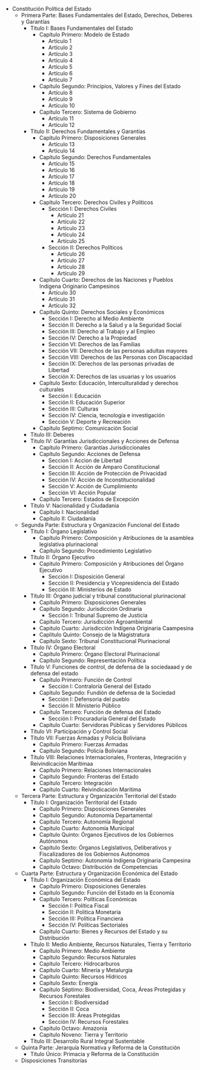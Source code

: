 - Constitución Política del Estado
  - Primera Parte: Bases Fundamentales del Estado, Derechos, Deberes y Garantías
    - Titulo I: Bases Fundamentales del Estado
      - Capítulo Primero: Modelo de Estado
        - Artículo 1
        - Artículo 2
        - Artículo 3
        - Artículo 4
        - Artículo 5
        - Artículo 6
        - Artículo 7
      - Capítulo Segundo: Principios, Valores y Fines del Estado
        - Artículo 8
        - Artículo 9
        - Artículo 10
      - Capítulo Tercero: Sistema de Gobierno
        - Artículo 11
        - Artículo 12
    - Titulo II: Derechos Fundamentales y Garantías
      - Capítulo Primero: Disposiciones Generales 
        - Artículo 13
        - Artículo 14
      - Capítulo Segundo: Derechos Fundamentales
        - Artículo 15
        - Artículo 16
        - Artículo 17
        - Artículo 18
        - Artículo 19
        - Artículo 20
      - Capítulo Tercero: Derechos Civiles y Políticos
        - Sección I: Derechos Civiles
          - Artículo 21
          - Artículo 22
          - Artículo 23
          - Artículo 24
          - Artículo 25
        - Sección II: Derechos Políticos
          - Artículo 26
          - Artículo 27
          - Artículo 28
          - Artículo 29
      - Capítulo Cuarto: Derechos de las Naciones y Pueblos Indígena Originario Campesinos
          - Artículo 30
          - Artículo 31
          - Artículo 32
      - Capítulo Quinto: Derechos Sociales y Económicos
        - Sección I: Derecho al Medio Ambiente
        - Sección II: Derecho a la Salud y a la Seguridad Social
        - Sección III: Derecho al Trabajo y al Empleo
        - Sección IV: Derecho a la Propiedad
        - Sección VI: Derechos de las Familias
        - Sección VII: Derechos de las personas adultas mayores
        - Sección VIII: Derechos de las Personas con Discapacidad
        - Sección IX: Derechos de las personas privadas de Libertad
        - Sección X: Derechos de las usuarias y los usuarios
      - Capítulo Sexto: Educación, Interculturalidad y derechos culturales
        - Sección I: Educación
        - Sección II: Educación Superior
        - Sección III: Culturas
        - Sección IV: Ciencia, tecnología e investigación
        - Sección V: Deporte y Recreación
      - Capítulo Septimo: Comunicación Social
    - Titulo III: Deberes
    - Titulo IV: Garantías Jurisdiccionales y Acciones de Defensa
      - Capítulo Primero: Garantías Jurisdiccionales
      - Capítulo Segundo: Acciones de Defensa
        - Seccion I: Accion de Libertad
        - Sección II: Acción de Amparo Constitucional
        - Sección III: Acción de Protección de Privacidad
        - Sección IV: Acción de Inconstitucionalidad
        - Sección V: Acción de Cumplimiento
        - Sección VI: Acción Popular
      - Capítulo Tercero: Estados de Excepción
    - Titulo V: Nacionalidad y Ciudadania
      - Capítulo I: Nacionalidad
      - Capítulo II: Ciudadanía
  - Segunda Parte: Estructura y Organización Funcional del Estado
    - Titulo I: Órgano Legislativo
      - Capítulo Primero: Composición y Atribuciones de la asamblea legislativa plurinacional
      - Capítulo Segundo: Procedimiento Legislativo
    - Título II: Órgano Ejecutivo
      - Capítulo Primero: Composición y Atribuciones del Órgano Ejecutivo
        - Sección I: Disposición General
        - Sección II: Presidencia y Vicepresidencia del Estado
        - Sección III: Ministerios de Estado
    - Título III: Órgano judicial y tribunal constitucional plurinacional
      - Capítulo Primero: Disposiciones Generales
      - Capítulo Segundo: Jurisdicción Ordinaria
        - Sección I: Tribunal Supremo de Justicia
      - Capítulo Tercero: Jurisdicción Agroambiental
      - Capitulo Cuarto: Jurisdicción Indígena Originaria Caampesina
      - Caplitulo Quinto: Consejo de la Magistratura
      - Capítulo Sexto: Tribunal Constitucional Plurinacional
    - Título IV: Órgano Electoral
      - Capítulo Primero: Órgano Electoral Plurinacional
      - Capítulo Segundo: Representación Política
    - Título V: Funciones de control, de defensa de la sociedaaad y de defensa del estado
      - Capítulo Primero: Función de Control
        - Sección I: Contraloría General del Estado
      - Capítulo Segundo: Fundión de defensa de la Sociedad
        - Sección I: Defensoria del pueblo
        - Sección II: Ministerio Público
      - Capítulo Tercero: Función de defensa del Estado
        - Sección I: Procuraduría General del Estado
      - Capítulo Cuarto: Servidoras Públicas y Servidores Públicos
    - Título VI: Participación y Control Social
    - Título VII: Fuerzas Armadas y Policía Boliviana
      - Capítulo Primero: Fuerzas Armadas
      - Capítulo Segundo: Policía Boliviana
    - Título VIII: Relaciones Internacionales, Fronteras, Integración y Reivindicación Marítimaa
      - Capítulo Primero: Relaciones Internacionales
      - Capítulo Segundo: Fronteras del Estado
      - Capítulo Tercero: Integración
      - Capítulo Cuarto: Reivindicación Marítima
  - Tercera Parte: Estructura y Organización Territorial del Estado
    - Título I: Organización Territorial del Estado
      - Capítulo Primero: Disposiciones Generales
      - Capítulo Segundo: Autonomía Departamental
      - Capítulo Tercero: Autonomía Regional
      - Capítulo Cuarto: Autonomía Municipal
      - Capítulo Quinto: Órganos Ejecutivos de los Gobiernos Autónomos
      - Capítulo Sexto: Órganos Legislativos, Deliberativos y Fiscalizadores de los Gobiernos Autónomos
      - Capítulo Septimo: Autonomía Indígena Originaria Campesina
      - Capítulo Octavo: Distribución de Competencias
  - Cuarta Parte: Estructura y Organización Económica del Estado
    - Título I: Organización Económica del Estado
      - Capítulo Primero: Disposiciones Generales
      - Capítulo Segundo: Función del Estado en la Economía
      - Capítulo Tercero: Políticas Económicas
        - Sección I: Política Fiscal
        - Sección II: Política Monetaria
        - Sección III: Política Financiera
        - Sección IV: Políticas Sectoriales
      - Capítulo Cuarto: Bienes y Recursos del Estado y su Distribución
    - Título II: Medio Ambiente, Recursos Naturales, Tierra y Territorio
      - Capítulo Primero: Medio Ambiente
      - Capítulo Segundo: Recursos Naturales
      - Capítulo Tercero: Hidrocarburos
      - Capítulo Cuarto: Minería y Metalurgia
      - Capítulo Quinto: Recursos Hídricos
      - Capítulo Sexto: Energía
      - Capítulo Séptimo: Biodiversidad, Coca, Áreas Protegidas y Recursos Forestales
        - Sección I: Biodiversidad
        - Sección II: Coca
        - Sección III: Áreas Protegidas
        - Sección IV: Recursos Forestales
      - Capítulo Octavo: Amazonia
      - Capitulo Noveno: Tierra y Territorio
    - Título III: Desarrollo Rural Integral Sustentable
  - Quinta Parte: Jerarquía Normativa y Reforma de la Constitución
    - Título Único: Primacia y Reforma de la Constitución
  - Disposiciones Transitorias